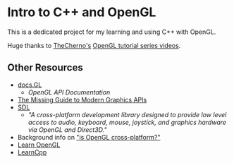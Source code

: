 # Intro to C++ and OpenGL

This is a dedicated project for my learning and using C++ with OpenGL.

Huge thanks to [TheCherno's](https://www.youtube.com/channel/UCQ-W1KE9EYfdxhL6S4twUNw) [OpenGL tutorial series videos](https://www.youtube.com/watch?v=W3gAzLwfIP0&list=PLlrATfBNZ98foTJPJ_Ev03o2oq3-GGOS2&index=1).

## Other Resources

- [docs.GL](http://docs.gl)
  - _OpenGL API Documentation_
- [The Missing Guide to Modern Graphics APIs](https://blog.mecheye.net/2020/06/modern-graphics-apis-1-intro/)
- [SDL](http://libsdl.org/)
  - _"A cross-platform development library designed to provide low level access to audio, keyboard, mouse, joystick, and graphics hardware via OpenGL and Direct3D."_
- Background info on ["is OpenGL cross-platform?"](https://stackoverflow.com/questions/14007802/is-opengl-cross-platform-if-not-how-a-game-be-ported)
- [Learn OpenGL](https://learnopengl.com/Introduction)
- [LearnCpp](https://www.learncpp.com/)
